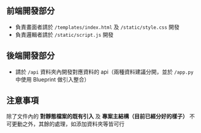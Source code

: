 ## 前端開發部分
- 負責畫面者請於 ``/templates/index.html`` 及 ``/static/style.css`` 開發
- 負責邏輯者請於 ``/static/script.js`` 開發

## 後端開發部分
- 請於 ``/api`` 資料夾內開發對應資料的 api（兩種資料建議分開，並於 ``/app.py`` 中使用 Blueprint 做引入整合）

## 注意事項
除了文件內的 **對靜態檔案的既有引入** 及 **專案主結構（目前已經分好的樣子）** 不可更動之外，其餘的處理，如添加資料夾等皆可行